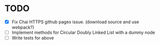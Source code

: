 # TODO

- [x] Fix Chai HTTPS github pages issue. (download source and use webpack?)
- [ ] Implement methods for Circular Doubly Linked List with a dummy node
- [ ] Write tests for above
